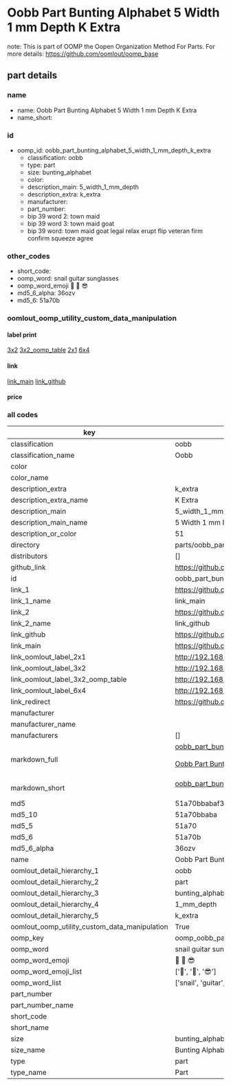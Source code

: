 # Oobb Part Bunting Alphabet 5 Width 1 mm Depth K Extra  

note: This is part of OOMP the Oopen Organization Method For Parts. For more details: https://github.com/oomlout/oomp_base

##  part details
  







### name
* name: Oobb Part Bunting Alphabet 5 Width 1 mm Depth K Extra
* name_short: 
### id
* oomp_id: oobb_part_bunting_alphabet_5_width_1_mm_depth_k_extra
  * classification: oobb
  * type: part
  * size: bunting_alphabet
  * color: 
  * description_main: 5_width_1_mm_depth
  * description_extra: k_extra
  * manufacturer: 
  * part_number: 
  * bip 39 word 2: town maid
  * bip 39 word 3: town maid goat
  * bip 39 word: town maid goat legal relax erupt flip veteran firm confirm squeeze agree

### other_codes
* short_code: 
* oomp_word: snail guitar sunglasses
* oomp_word_emoji :snail: :guitar: :sunglasses:
* md5_6_alpha: 36ozv
* md5_6: 51a70b






### oomlout_oomp_utility_custom_data_manipulation
#### label print
[3x2](http://192.168.1.245:1112/?label=oomp%2036ozv)
[3x2_oomp_table](http://192.168.1.108:1112/?label=oomp%2036ozv)
[2x1](http://192.168.1.242:1112/?label=oomp%2036ozv)
[6x4](http://192.168.1.55:1112/?label=oomp%2036ozv)    

#### link

[link_main](https://github.com/oomlout/oomlout_oomp_version_1_messy/tree/main/parts/oobb_part_bunting_alphabet_5_width_1_mm_depth_k_extra) [link_github](https://github.com/oomlout/oomlout_oomp_version_1_messy/tree/main/parts/oobb_part_bunting_alphabet_5_width_1_mm_depth_k_extra)                             

#### price







### all codes 
| key | value |  
| --- | --- |  
| classification | oobb |  
| classification_name | Oobb |  
| color |  |  
| color_name |  |  
| description_extra | k_extra |  
| description_extra_name | K Extra |  
| description_main | 5_width_1_mm_depth |  
| description_main_name | 5 Width 1 mm Depth |  
| description_or_color | 51 |  
| directory | parts/oobb_part_bunting_alphabet_5_width_1_mm_depth_k_extra |  
| distributors | [] |  
| github_link | https://github.com/oomlout/oomlout_oomp_part_src/tree/main/parts/oobb_part_bunting_alphabet_5_width_1_mm_depth_k_extra |  
| id | oobb_part_bunting_alphabet_5_width_1_mm_depth_k_extra |  
| link_1 | https://github.com/oomlout/oomlout_oomp_version_1_messy/tree/main/parts/oobb_part_bunting_alphabet_5_width_1_mm_depth_k_extra |  
| link_1_name | link_main |  
| link_2 | https://github.com/oomlout/oomlout_oomp_version_1_messy/tree/main/parts/oobb_part_bunting_alphabet_5_width_1_mm_depth_k_extra |  
| link_2_name | link_github |  
| link_github | https://github.com/oomlout/oomlout_oomp_version_1_messy/tree/main/parts/oobb_part_bunting_alphabet_5_width_1_mm_depth_k_extra |  
| link_main | https://github.com/oomlout/oomlout_oomp_version_1_messy/tree/main/parts/oobb_part_bunting_alphabet_5_width_1_mm_depth_k_extra |  
| link_oomlout_label_2x1 | http://192.168.1.242:1112/?label=oomp%2036ozv |  
| link_oomlout_label_3x2 | http://192.168.1.245:1112/?label=oomp%2036ozv |  
| link_oomlout_label_3x2_oomp_table | http://192.168.1.108:1112/?label=oomp%2036ozv |  
| link_oomlout_label_6x4 | http://192.168.1.55:1112/?label=oomp%2036ozv |  
| link_redirect | https://github.com/oomlout/oomlout_oomp_version_1_messy/tree/main/parts/oobb_part_bunting_alphabet_5_width_1_mm_depth_k_extra |  
| manufacturer |  |  
| manufacturer_name |  |  
| manufacturers | [] |  
| markdown_full | [oobb_part_bunting_alphabet_5_width_1_mm_depth_k_extra](none)<br>[](none)<br>[Oobb Part Bunting Alphabet 5 Width 1 Mm Depth K Extra](none)<br><br> |  
| markdown_short | [oobb_part_bunting_alphabet_5_width_1_mm_depth_k_extra](none)<br><br> |  
| md5 | 51a70bbabaf32b2133da87f6c8218732 |  
| md5_10 | 51a70bbaba |  
| md5_5 | 51a70 |  
| md5_6 | 51a70b |  
| md5_6_alpha | 36ozv |  
| name | Oobb Part Bunting Alphabet 5 Width 1 mm Depth K Extra |  
| oomlout_detail_hierarchy_1 | oobb |  
| oomlout_detail_hierarchy_2 | part |  
| oomlout_detail_hierarchy_3 | bunting_alphabet |  
| oomlout_detail_hierarchy_4 | 1_mm_depth |  
| oomlout_detail_hierarchy_5 | k_extra |  
| oomlout_oomp_utility_custom_data_manipulation | True |  
| oomp_key | oomp_oobb_part_bunting_alphabet_5_width_1_mm_depth_k_extra |  
| oomp_word | snail guitar sunglasses |  
| oomp_word_emoji | :snail: :guitar: :sunglasses: |  
| oomp_word_emoji_list | [':snail:', ':guitar:', ':sunglasses:'] |  
| oomp_word_list | ['snail', 'guitar', 'sunglasses'] |  
| part_number |  |  
| part_number_name |  |  
| short_code |  |  
| short_name |  |  
| size | bunting_alphabet |  
| size_name | Bunting Alphabet |  
| type | part |  
| type_name | Part |  

